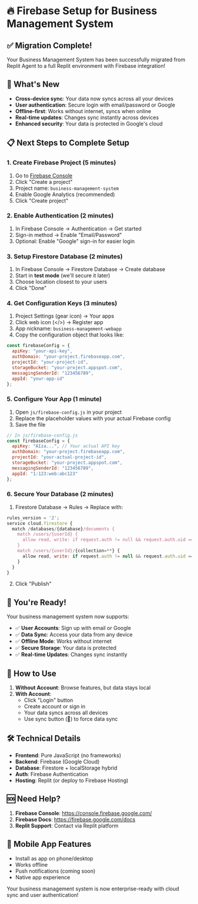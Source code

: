 # 🔥 Firebase Setup for Business Management System

## ✅ Migration Complete!

Your Business Management System has been successfully migrated from Replit Agent to a full Replit environment with Firebase integration! 

## 🚀 What's New

- **Cross-device sync**: Your data now syncs across all your devices
- **User authentication**: Secure login with email/password or Google
- **Offline-first**: Works without internet, syncs when online
- **Real-time updates**: Changes sync instantly across devices
- **Enhanced security**: Your data is protected in Google's cloud

## 📋 Next Steps to Complete Setup

### 1. Create Firebase Project (5 minutes)

1. Go to [Firebase Console](https://console.firebase.google.com/)
2. Click "Create a project"
3. Project name: `business-management-system`
4. Enable Google Analytics (recommended)
5. Click "Create project"

### 2. Enable Authentication (2 minutes)

1. In Firebase Console → Authentication → Get started
2. Sign-in method → Enable "Email/Password"
3. Optional: Enable "Google" sign-in for easier login

### 3. Setup Firestore Database (2 minutes)

1. In Firebase Console → Firestore Database → Create database
2. Start in **test mode** (we'll secure it later)
3. Choose location closest to your users
4. Click "Done"

### 4. Get Configuration Keys (3 minutes)

1. Project Settings (gear icon) → Your apps
2. Click web icon (</>) → Register app
3. App nickname: `business-management-webapp`
4. Copy the configuration object that looks like:

```javascript
const firebaseConfig = {
  apiKey: "your-api-key",
  authDomain: "your-project.firebaseapp.com",
  projectId: "your-project-id",
  storageBucket: "your-project.appspot.com",
  messagingSenderId: "123456789",
  appId: "your-app-id"
};
```

### 5. Configure Your App (1 minute)

1. Open `js/firebase-config.js` in your project
2. Replace the placeholder values with your actual Firebase config
3. Save the file

```javascript
// In js/firebase-config.js
const firebaseConfig = {
  apiKey: "AIza...", // Your actual API key
  authDomain: "your-project.firebaseapp.com",
  projectId: "your-actual-project-id",
  storageBucket: "your-project.appspot.com",
  messagingSenderId: "123456789",
  appId: "1:123:web:abc123"
};
```

### 6. Secure Your Database (2 minutes)

1. Firestore Database → Rules → Replace with:

```javascript
rules_version = '2';
service cloud.firestore {
  match /databases/{database}/documents {
    match /users/{userId} {
      allow read, write: if request.auth != null && request.auth.uid == userId;
    }
    match /users/{userId}/{collection=**} {
      allow read, write: if request.auth != null && request.auth.uid == userId;
    }
  }
}
```

2. Click "Publish"

## 🎉 You're Ready!

Your business management system now supports:

- ✅ **User Accounts**: Sign up with email or Google
- ✅ **Data Sync**: Access your data from any device
- ✅ **Offline Mode**: Works without internet
- ✅ **Secure Storage**: Your data is protected
- ✅ **Real-time Updates**: Changes sync instantly

## 🔧 How to Use

1. **Without Account**: Browse features, but data stays local
2. **With Account**: 
   - Click "Login" button
   - Create account or sign in
   - Your data syncs across all devices
   - Use sync button (🔄) to force data sync

## 🛠️ Technical Details

- **Frontend**: Pure JavaScript (no frameworks)
- **Backend**: Firebase (Google Cloud)
- **Database**: Firestore + localStorage hybrid
- **Auth**: Firebase Authentication
- **Hosting**: Replit (or deploy to Firebase Hosting)

## 🆘 Need Help?

1. **Firebase Console**: https://console.firebase.google.com/
2. **Firebase Docs**: https://firebase.google.com/docs
3. **Replit Support**: Contact via Replit platform

## 📱 Mobile App Features

- Install as app on phone/desktop
- Works offline
- Push notifications (coming soon)
- Native app experience

Your business management system is now enterprise-ready with cloud sync and user authentication!